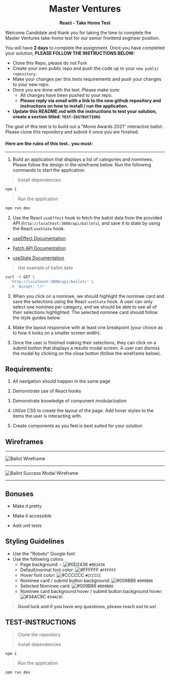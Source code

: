 <p align="center">
  <h1 align="center">
  Master Ventures
  </h1>
</p>

<p align="center">
  <b>
  React - Take Home Test
  </b><br>
</p>

Welcome Candidate and thank you for taking the time to complete the Master Ventures take-home test for our senior frontend engineer position.

You will have **2 days** to complete the assignment. Once you have completed your solution, **PLEASE FOLLOW THE INSTRUCTIONS BELOW:**

- Clone this Repo, please do not Fork
- Create your own public repo and push the code up to your `new public repository`.
- Make your changes per this tests requirements and push your changes to your new repo.
- Once you are done with the test. Please make sure:
  - All changes have been pushed to your repo.
  - **Please reply via email with a link to the new github repository and instructions on how to install / run the application.**
- **Update this README.md with the instructions to test your solution, create a section titled: `TEST-INSTRUCTIONS`**

The goal of this test is to build out a "Movie Awards 2021" interactive ballot. Please clone this repository and submit it once you are finished.

#### Here are the rules of this test.. you must:

---

1.  Build an application that displays a list of categories and nominees. Please follow the design in the wireframe below. Run the following commands to start the application:

> Install dependencies

```bash
npm i
```

> Run the application

```bash
npm run dev
```

2.  Use the React `useEffect` hook to fetch the ballot data from the provided API (`http://localhost:3000/api/ballots`), and save it to state by using the React `useState` hook.

- [useEffect Documentation](https://reactjs.org/docs/hooks-effect.html)

- [Fetch API Documentation](https://developer.mozilla.org/en-US/docs/Web/API/Fetch_API/Using_Fetch)

- [useState Documentation](https://reactjs.org/docs/hooks-state.html)

> Get example of ballot data

```bash
curl -X GET \
  'http://localhost:3000/api/ballots' \
  -H 'Accept: */*'
```

3.  When you click on a nominee, we should highlight the nominee card and save the selections using the React `useState` hook. A user can only select one nominee per category, and we should be able to see all of their selections highlighted. The selected nominee card should follow the style guides below.

4.  Make the layout responsive with at least one breakpoint (your choice as to how it looks on a smaller screen width).

5.  Once the user is finished making their selections, they can click on a submit button that displays a results modal screen. A user can dismiss the modal by clicking on the close button (follow the wireframe below).

## Requirements:

1.  All navigation should happen in the same page

2.  Demonstrate use of React hooks

3.  Demonstrate knowledge of component modularization

4.  Utilize CSS to create the layout of the page. Add hover styles to the items the user is interacting with.

5.  Create components as you feel is best suited for your solution

## Wireframes

---

![Ballot Wireframe](requirements/take-home-wire.jpg?raw=true "Ballot Wireframe")

---

![Ballot Success Modal Wireframe](requirements/take-home-success.jpg?raw=true "Ballot Success Modal Wireframe")

---

## Bonuses

- Make it pretty

- Make it accessible

- Add unit tests

## Styling Guidelines

- Use the "Roboto" Google font
- Use the following colors
  - Page background: - ![#0D2436](https://via.placeholder.com/15/0D2436/000000?text=+) `#0D2436`
  - Default/normal font color: ![#FFFFFF](https://via.placeholder.com/15/FFFFFF/000000?text=+) `#FFFFFF`
  - Hover font color: ![#CCCCCC](https://via.placeholder.com/15/CCCCCC/000000?text=+) `#CCCCCC`
  - Nominee card / submit button background: ![#009B86](https://via.placeholder.com/15/009B86/000000?text=+) `#009B86`
  - Selected Nominee card: ![#009B86](https://via.placeholder.com/15/009B86/000000?text=+) `#009B86`
  - Nominee card background hover / submit button background hover: ![#34AC9C](https://via.placeholder.com/15/#34AC9C/000000?text=+) `#34AC9C`

> **Good luck and if you have any questions, please reach out to us!**

## TEST-INSTRUCTIONS

> Clone the repository

> Install dependencies

```bash
npm i
```

> Run the application

```bash
npm run dev
```
